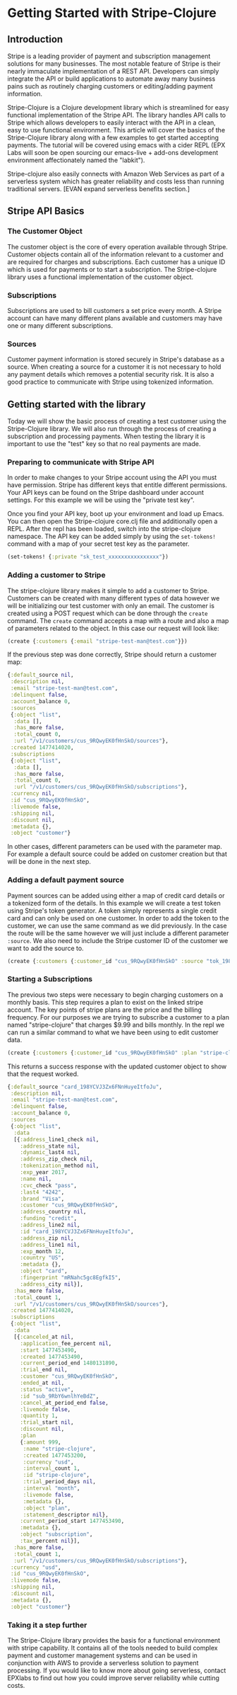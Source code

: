 
# Getting Started with Stripe-Clojure

## Introduction

Stripe is a leading provider of payment and subscription management solutions for many businesses. The most notable feature of Stripe is their nearly immaculate implementation of a REST API. Developers can simply integrate the API or build applications to automate away many business pains such as routinely charging customers or editing/adding payment information.

Stripe-Clojure is a Clojure development library which is streamlined for easy functional implementation of the Stripe API. The library handles API calls to Stripe which allows developers to easily interact with the API in a clean, easy to use functional environment. This article will cover the basics of the Stripe-Clojure library along with a few examples to get started accepting payments. The tutorial will be covered using emacs with a cider REPL (EPX Labs will soon be open sourcing our emacs-live + add-ons development environment affectionately named the "labkit").

Stripe-clojure also easily connects with Amazon Web Services as part of a serverless system which has greater reliability and costs less than running traditional servers. [EVAN expand serverless benefits section.]

## Stripe API Basics

### The Customer Object

The customer object is the core of every operation available through Stripe. Customer objects contain all of the information relevant to a customer and are required for charges and subscriptions. Each customer has a unique ID which is used for payments or to start a subscription. The Stripe-clojure library uses a functional implementation of the customer object.

### Subscriptions

Subscriptions are used to bill customers a set price every month. A Stripe account can have many different plans available and customers may have one or many different subscriptions. 

### Sources

Customer payment information is stored securely in Stripe's database as a source. When creating a source for a customer it is not necessary to hold any payment details which removes a potential security risk. It is also a good practice to communicate with Stripe using tokenized information. 

## Getting started with the library

Today we will show the basic process of creating a test customer using the Stripe-Clojure library. We will also run through the process of creating a subscription and processing payments. When testing the library it is important to use the "test" key so that no real payments are made. 

### Preparing to communicate with Stripe API

In order to make changes to your Stripe account using the API you must have permission. Stripe has different keys that entitle different permissions. Your API keys can be found on the Stripe dashboard under account settings. For this example we will be using the "private test key".

Once you find your API key, boot up your environment and load up Emacs. You can then open the Stripe-clojure core.clj file and additionally open a REPL. 
After the repl has been loaded, switch into the stripe-clojure namespace. The API key can be added simply by using the `set-tokens!`  command with a map of your secret test key as the parameter.

```clojure
(set-tokens! {:private "sk_test_xxxxxxxxxxxxxxxx"})
```

### Adding a customer to Stripe

The stripe-clojure library makes it simple to add a customer to Stripe. Customers can be created with many different types of data however we will be initializing our test customer with only an email. The customer is created using a POST request which can be done through the `create` command. The `create` command accepts a map with a route and also a map of parameters related to the object. In this case our request will look like:

```clojure
(create {:customers {:email "stripe-test-man@test.com"}})
```

If the previous step was done correctly, Stripe should return a customer map:

```clojure
{:default_source nil,
 :description nil,
 :email "stripe-test-man@test.com",
 :delinquent false,
 :account_balance 0,
 :sources
 {:object "list",
  :data [],
  :has_more false,
  :total_count 0,
  :url "/v1/customers/cus_9RQwyEK0fHnSkO/sources"},
 :created 1477414020,
 :subscriptions
 {:object "list",
  :data [],
  :has_more false,
  :total_count 0,
  :url "/v1/customers/cus_9RQwyEK0fHnSkO/subscriptions"},
 :currency nil,
 :id "cus_9RQwyEK0fHnSkO",
 :livemode false,
 :shipping nil,
 :discount nil,
 :metadata {},
 :object "customer"}
```

In other cases, different parameters can be used with the parameter map. For example a default source could be added on customer creation but that will be done in the next step.

### Adding a default payment source

Payment sources can be added using either a map of credit card details or a tokenized form of the details. In this example we will create a test token using Stripe's token generator. A token simply represents a single credit card and can only be used on one customer. In order to add the token to the customer, we can use the same command as we did previously. In the case the route will be the same however we will just include a different parameter `:source`. We also need to include the Stripe customer ID of the customer we want to add the source to. 

```clojure
(create {:customers {:customer_id "cus_9RQwyEK0fHnSkO" :source "tok_198YCVJ3Zx6FNnHuZAMlkkX6"}})
```

### Starting a Subscriptions
The previous two steps were necessary to begin charging customers on a monthly basis. This step requires a plan to exist on the linked stripe account. The key points of stripe plans are the price and the billing frequency. For our purposes we are trying to subscribe a customer to a plan named "stripe-clojure" that charges $9.99 and bills monthly. 
In the repl we can run a similar command to what we have been using to edit customer data. 

```clojure
(create {:customers {:customer_id "cus_9RQwyEK0fHnSkO" :plan "stripe-clojure"}})
```
This returns a success response with the updated customer object to show that the request worked.

```clojure
{:default_source "card_198YCVJ3Zx6FNnHuyeItfoJu",
 :description nil,
 :email "stripe-test-man@test.com",
 :delinquent false,
 :account_balance 0,
 :sources
 {:object "list",
  :data
  [{:address_line1_check nil,
    :address_state nil,
    :dynamic_last4 nil,
    :address_zip_check nil,
    :tokenization_method nil,
    :exp_year 2017,
    :name nil,
    :cvc_check "pass",
    :last4 "4242",
    :brand "Visa",
    :customer "cus_9RQwyEK0fHnSkO",
    :address_country nil,
    :funding "credit",
    :address_line2 nil,
    :id "card_198YCVJ3Zx6FNnHuyeItfoJu",
    :address_zip nil,
    :address_line1 nil,
    :exp_month 12,
    :country "US",
    :metadata {},
    :object "card",
    :fingerprint "mRNahc5gc8EgfkI5",
    :address_city nil}],
  :has_more false,
  :total_count 1,
  :url "/v1/customers/cus_9RQwyEK0fHnSkO/sources"},
 :created 1477414020,
 :subscriptions
 {:object "list",
  :data
  [{:canceled_at nil,
    :application_fee_percent nil,
    :start 1477453490,
    :created 1477453490,
    :current_period_end 1480131890,
    :trial_end nil,
    :customer "cus_9RQwyEK0fHnSkO",
    :ended_at nil,
    :status "active",
    :id "sub_9RbY6wnlhYeBdZ",
    :cancel_at_period_end false,
    :livemode false,
    :quantity 1,
    :trial_start nil,
    :discount nil,
    :plan
    {:amount 999,
     :name "stripe-clojure",
     :created 1477453200,
     :currency "usd",
     :interval_count 1,
     :id "stripe-clojure",
     :trial_period_days nil,
     :interval "month",
     :livemode false,
     :metadata {},
     :object "plan",
     :statement_descriptor nil},
    :current_period_start 1477453490,
    :metadata {},
    :object "subscription",
    :tax_percent nil}],
  :has_more false,
  :total_count 1,
  :url "/v1/customers/cus_9RQwyEK0fHnSkO/subscriptions"},
 :currency "usd",
 :id "cus_9RQwyEK0fHnSkO",
 :livemode false,
 :shipping nil,
 :discount nil,
 :metadata {},
 :object "customer"}
```
### Taking it a step further

The Stripe-Clojure library provides the basis for a functional environment with stripe capability. It contains all of the tools needed to build complex payment and customer management systems and can be used in conjunction with AWS to provide a serverless solution to payment processing. If you would like to know more about going serverless, contact EPXlabs to find out how you could improve server reliability while cutting costs. 
